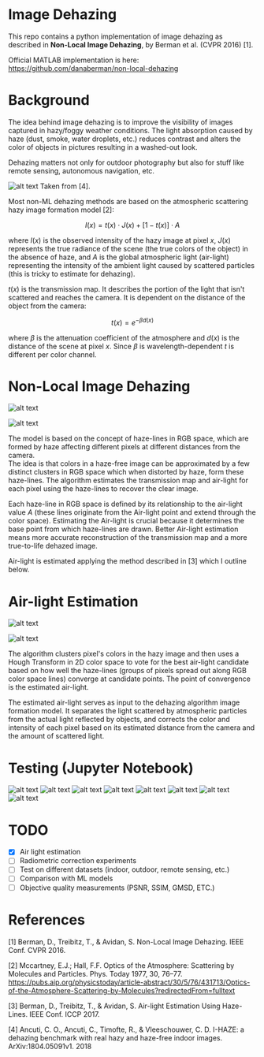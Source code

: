 # Image Dehazing

This repo contains a python implementation of image dehazing as described in **Non-Local Image Dehazing**, by Berman et al. (CVPR 2016) [1].

Official MATLAB implementation is here: https://github.com/danaberman/non-local-dehazing

# Background

The idea behind image dehazing is to improve the visibility of images captured in hazy/foggy weather conditions. The light absorption caused by haze (dust, smoke, water droplets, etc.) reduces contrast and alters the color of objects in pictures resulting in a washed-out look.

Dehazing matters not only for outdoor photography but also for stuff like remote sensing, autonomous navigation, etc.


![alt text](/images/image.png)
Taken from [4].

Most non-ML dehazing methods are based on the atmospheric scattering hazy image formation model [2]:

$$I(x)=t(x) \cdot J(x)+[1-t(x)] \cdot A$$

where $I(x)$ is the observed intensity of the hazy image at pixel $x$, $J(x)$ represents the true radiance of the scene (the true colors of the object) in the absence of haze, and $A$ is the global atmospheric light (air-light) representing the intensity of the ambient light caused by scattered particles (this is tricky to estimate for dehazing).

$t(x)$ is the transmission map. It describes the portion of the light that isn't scattered and reaches the camera. It is dependent on the distance of the object from the camera:

$$t(x)=e^{-\beta d(x)}$$

where $\beta$ is the attenuation coefficient of the atmosphere and $d(x)$ is the distance of the scene at pixel $x$. Since $\beta$ is wavelength-dependent $t$ is different per color channel.


# Non-Local Image Dehazing

![alt text](/images/eq1.png)

![alt text](/images/eq2.png)

The model is based on the concept of haze-lines in RGB space, which are formed by haze affecting different pixels at different distances from the camera.   
The idea is that colors in a haze-free image can be approximated by a few distinct clusters in RGB space which when distorted by haze, form these haze-lines. The algorithm estimates the transmission map and air-light for each pixel using the haze-lines to recover the clear image.

Each haze-line in RGB space is defined by its relationship to the air-light value $A$ (these lines originate from the Air-light point and extend through the color space). 
Estimating the Air-light is crucial because it determines the base point from which haze-lines are drawn. Better Air-light estimation means more accurate reconstruction of the transmission map and a more true-to-life dehazed image.

Air-light is estimated applying the method described in [3] which I outline below.

# Air-light Estimation

![alt text](/images/eq3.png)

![alt text](/images/image-2.png)

The algorithm clusters pixel's colors in the hazy image and then uses a Hough Transform in 2D color space to vote for the best air-light candidate based on how well the haze-lines (groups of pixels spread out along RGB color space lines) converge at candidate points. The point of convergence is the estimated air-light.

The estimated air-light serves as input to the dehazing algorithm image formation model. It separates the light scattered by atmospheric particles from the actual light reflected by objects, and corrects the color and intensity of each pixel based on its estimated distance from the camera and the amount of scattered light.


# Testing (Jupyter Notebook)

![alt text](/images/image-9.png)
![alt text](/images/image-10.png)
![alt text](/images/image-11.png)
![alt text](/images/image-14.png)
![alt text](/images/image-12.png)
![alt text](/images/image-13.png)
![alt text](/images/image-15.png)
![alt text](/images/image-1.png)


# TODO
- [x] Air light estimation
- [ ] Radiometric correction experiments
- [ ] Test on different datasets (indoor, outdoor, remote sensing, etc.)
- [ ] Comparison with ML models
- [ ] Objective quality measurements (PSNR, SSIM, GMSD, ETC.)

# References

[1] Berman, D., Treibitz, T., & Avidan, S. Non-Local Image Dehazing. IEEE Conf. CVPR 2016.

[2] Mccartney, E.J.; Hall, F.F. Optics of the Atmosphere: Scattering by Molecules and Particles. Phys. Today 1977, 30, 76–77. https://pubs.aip.org/physicstoday/article-abstract/30/5/76/431713/Optics-of-the-Atmosphere-Scattering-by-Molecules?redirectedFrom=fulltext

[3] Berman, D., Treibitz, T., & Avidan, S. Air-light Estimation Using Haze-Lines. IEEE Conf. ICCP 2017.

[4] Ancuti, C. O., Ancuti, C., Timofte, R., & Vleeschouwer, C. D. I-HAZE: a dehazing benchmark with real hazy and haze-free indoor images. ArXiv:1804.05091v1. 2018
